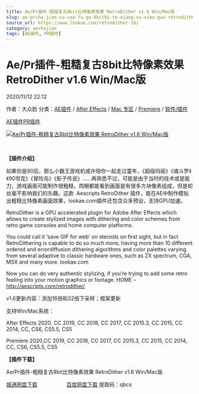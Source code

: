 ```yaml
---
title: Ae/Pr插件-粗糙复古8bit比特像素效果 RetroDither v1.6 Win/Mac版
slug: ae-prcha-jian-cu-cao-fu-gu-8bitbi-te-xiang-su-xiao-guo-retrodither-v1-6-win-macban
source_url: https://www.lookae.com/retrodither-16/
category: aechajian
tags: [AE插件, PR插件]
---
```

# Ae/Pr插件-粗糙复古8bit比特像素效果 RetroDither v1.6 Win/Mac版

2020/11/12 22:12

作者：大众脸
分类：[AE插件](https://www.lookae.com/after-effects/aechajian/) / [After Effects](https://www.lookae.com/after-effects/) / [Mac 专区](https://www.lookae.com/mac-osx/) / [Premiere](https://www.lookae.com/qitarjcj/premierezy/) / [软件/插件](https://www.lookae.com/qitarjcj/)

[AE插件](https://www.lookae.com/tag/ae%e6%8f%92%e4%bb%b6/)[PR插件](https://www.lookae.com/tag/pr%e6%8f%92%e4%bb%b6/)

[![Ae/Pr插件-粗糙复古8bit比特像素效果 RetroDither v1.6 Win/Mac版](https://www.lookae.com/wp-content/uploads/2014/08/RetroDither.jpg "Ae/Pr插件-粗糙复古8bit比特像素效果 RetroDither v1.6 Win/Mac版-LookAE.com")](https://www.lookae.com/wp-content/uploads/2014/08/RetroDither.jpg)

﻿

**【插件介绍】**

如果你是80后，那么小霸王游戏机或许陪你一起走过童年，《超级玛丽》《魂斗罗》《90坦克》《冒险岛》《影子传说》……再熟悉不过，可能是由于当时的技术或是能力，游戏画面可能制作很粗糙，肉眼都能看到画面是有很多方块像素组成，但是却丝毫不影响我们的乐趣。这款  Aescripts RetroDither 插件，能在AE中制作模拟出粗糙比特像素画面效果，lookae.com插件还包含众多预设，支持GPU加速。

RetroDither is a GPU accelerated plugin for Adobe After Effects which allows to create stylized images with dithering and color schemes from retro game consoles and home computer platforms.

You could call it ‘save GIF for web’ on steroids on first sight, but in fact RetroDithering is capable to do so much more, having more than 10 different ordered and errordiffusion dithering algorithms and color palettes varying from several adaptive to classic hardware ones, such as ZX spectrum, CGA, MSX and many more. lookae.com

Now you can do very authentic stylizing, if you’re trying to add some retro feeling into your motion graphics or footage. HOME – http://aescripts.com/retrodither/

v1.6更新内容：添加16倍和32倍下采样；框架更新

支持Win/Mac系统：

After Effects 2020, CC 2019, CC 2018, CC 2017, CC 2015.3, CC 2015, CC 2014, CC, CS6, CS5.5, CS5

Premiere 2020,CC 2019, CC 2018, CC 2017, CC 2015.3, CC 2015, CC 2014, CC, CS6, CS5.5, CS5

**【插件下载】**

Ae/Pr插件-粗糙复古8bit比特像素效果 RetroDither v1.6 Win/Mac版

[城通网盘下载](https://089u.com/file/680462-470825508)                    [百度网盘下载](https://pan.baidu.com/s/1sAoUI2QsegCR-3EbrCvMUA) 提取码：qbcs
